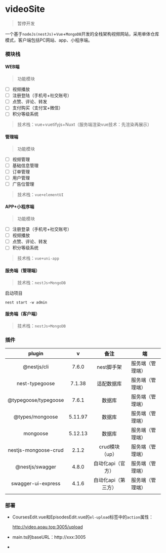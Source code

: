 # videoSite

> 暂停开发

一个基于`nodeJs(nestJs)`+`Vue`+`MongoDB`开发的全栈架构视频网站，采用单体仓库模式，客户端包括PC网站、app、小程序端。

### 模块栈

#### WEB端

> 功能模块

- [ ] 视频播放
- [ ] 注册登陆（手机号+社交账号）
- [ ] 点赞、评论、转发
- [ ] 支付购买（支付宝+微信）
- [ ] 积分等级系统

> 技术栈：vue+vuetifyjs+Nuxt（服务端渲染vue技术：先渲染再展示）



#### 管理端

> 功能模块

- [ ] 视频管理
- [ ] 基础信息管理
- [ ] 订单管理
- [ ] 用户管理
- [ ] 广告位管理

> 技术栈：`vue+elementUI`



#### APP+小程序端

> 功能模块

- [ ] 注册登录（手机号+社交账号）
- [ ] 视频播放
- [ ] 点赞、评论、转发
- [ ] 积分等级系统

> 技术栈：`vue+uni-app`



#### 服务端（管理端）

> 技术栈：`nestJs+MongoDB`

启动项目

`nest start -w admin`



#### 服务端（客户端）

> 技术栈：`nestJs+MongoDB`





### 插件

|        plugin        |    v    |        备注         | 端               |
| :------------------: | :-----: | :-----------------: | ---------------- |
|     @nestjs/cli      |  7.6.0  |     nest脚手架      | 服务端（管理端） |
|    nest-typegoose    | 7.1.38  |     适配数据库      | 服务端（管理端） |
| @typegoose/typegoose |  7.6.1  |       数据库        | 服务端（管理端） |
|   @types/mongoose    | 5.11.97 |       数据库        | 服务端（管理端） |
|       mongoose       | 5.12.13 |       数据库        | 服务端（管理端） |
| nestjs-mongoose-crud |  2.1.2  |   crud模块（up）    | 服务端（管理端） |
|   @nestjs/swagger    |  4.8.0  |  自动化api（官方）  | 服务端（管理端） |
|  swagger-ui-express  |  4.1.6  | 自动化api（第三方） | 服务端（管理端） |
|                      |         |                     |                  |



### 部署

- CoursesEdit.vue和EpisodesEdit.vue的`el-upload`标签中的`action`属性：

  http://video.aoau.top:3005/upload

- main.ts的baseURL：http://xxx:3005
- 
